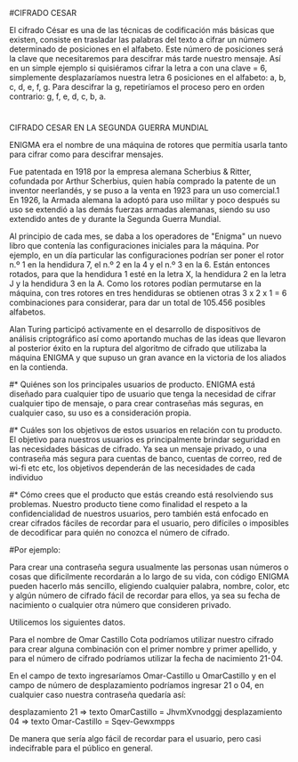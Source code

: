 #CIFRADO CESAR

El cifrado César es una de las técnicas de codificación más básicas que existen, consiste en trasladar las palabras del texto a cifrar un número determinado de posiciones en el alfabeto. Este número de posiciones será la clave que necesitaremos para descifrar más tarde nuestro mensaje. Así en un simple ejemplo si quisiéramos cifrar la letra a con una clave = 6, simplemente desplazaríamos nuestra letra 6 posiciones en el alfabeto: a, b, c, d, e, f, g. Para descifrar la g, repetiríamos el proceso pero en orden contrario: g, f, e, d, c, b, a.

#
CIFRADO CESAR EN LA SEGUNDA GUERRA MUNDIAL

ENIGMA era el nombre de una máquina de rotores que permitía usarla tanto para cifrar como para descifrar mensajes.

Fue patentada en 1918 por la empresa alemana Scherbius & Ritter, cofundada por Arthur Scherbius, quien había comprado la patente de un inventor neerlandés, y se puso a la venta en 1923 para un uso comercial.1 En 1926, la Armada alemana la adoptó para uso militar y poco después su uso se extendió a las demás fuerzas armadas alemanas, siendo su uso extendido antes de y durante la Segunda Guerra Mundial.

Al principio de cada mes, se daba a los operadores de "Enigma" un nuevo libro que contenía las configuraciones iniciales para la máquina. Por ejemplo, en un día particular las configuraciones podrían ser poner el rotor n.º 1 en la hendidura 7, el n.º 2 en la 4 y el n.º 3 en la 6. Están entonces rotados, para que la hendidura 1 esté en la letra X, la hendidura 2 en la letra J y la hendidura 3 en la A. Como los rotores podían permutarse en la máquina, con tres rotores en tres hendiduras se obtienen otras 3 x 2 x 1 = 6 combinaciones para considerar, para dar un total de 105.456 posibles alfabetos.

Alan Turing participó activamente en el desarrollo de dispositivos de análisis criptográfico así como aportando muchas de las ideas que llevaron al posterior éxito en la ruptura del algoritmo de cifrado que utilizaba la máquina ENIGMA y que supuso un gran avance en la victoria de los aliados en la contienda.

#* Quiénes son los principales usuarios de producto.
ENIGMA está diseñado para cualquier tipo de usuario que tenga la necesidad de cifrar cualquier tipo de mensaje, o para crear contraseñas más seguras, en cualquier caso, su uso es a consideración propia.

#* Cuáles son los objetivos de estos usuarios en relación con tu producto.
El objetivo para nuestros usuarios es principalmente brindar seguridad en las necesidades básicas de cifrado.
Ya sea un mensaje privado, o una contraseña más segura para cuentas de banco, cuentas de correo, red de wi-fi etc etc, los objetivos dependerán de las necesidades de cada individuo

#* Cómo crees que el producto que estás creando está resolviendo sus problemas.
Nuestro producto tiene como finalidad el respeto a la confidencialidad de nuestros usuarios, pero también está enfocado en crear cifrados fáciles de recordar para el usuario, pero difíciles o imposibles de decodificar para quién no conozca el número de cifrado.

#Por ejemplo:

Para crear una contraseña segura usualmente las personas usan números o cosas que dificilmente recordarán a lo largo de su vida, con código ENIGMA pueden hacerlo más sencillo, eligiendo cualquier palabra, nombre, color, etc y algún número de cifrado fácil de recordar para ellos, ya sea su fecha de nacimiento o cualquier otra número que consideren privado.

Utilicemos los siguientes datos.

Para el nombre de Omar Castillo Cota podríamos utilizar nuestro cifrado para crear alguna combinación con el primer nombre y primer apellido, y para el número de cifrado podríamos utilizar la fecha de nacimiento 21-04.

En el campo de texto ingresaríamos Omar-Castillo u OmarCastillo y en el campo de número de desplazamiento podríamos ingresar 21 o 04, en cualquier caso nuestra contraseña quedaría así:

desplazamiento 21 => texto OmarCastillo =   JhvmXvnodggj
desplazamiento 04 => texto Omar-Castillo =  Sqev-Gewxmpps

De manera que sería algo fácil de recordar para el usuario, pero casi indecifrable para el público en general.
